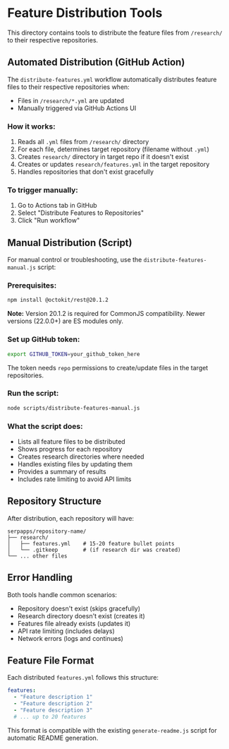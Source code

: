 # Feature Distribution Tools

This directory contains tools to distribute the feature files from `/research/` to their respective repositories.

## Automated Distribution (GitHub Action)

The `distribute-features.yml` workflow automatically distributes feature files to their respective repositories when:
- Files in `/research/*.yml` are updated
- Manually triggered via GitHub Actions UI

### How it works:
1. Reads all `.yml` files from `/research/` directory
2. For each file, determines target repository (filename without `.yml`)
3. Creates `research/` directory in target repo if it doesn't exist
4. Creates or updates `research/features.yml` in the target repository
5. Handles repositories that don't exist gracefully

### To trigger manually:
1. Go to Actions tab in GitHub
2. Select "Distribute Features to Repositories" 
3. Click "Run workflow"

## Manual Distribution (Script)

For manual control or troubleshooting, use the `distribute-features-manual.js` script:

### Prerequisites:
```bash
npm install @octokit/rest@20.1.2
```

**Note:** Version 20.1.2 is required for CommonJS compatibility. Newer versions (22.0.0+) are ES modules only.

### Set up GitHub token:
```bash
export GITHUB_TOKEN=your_github_token_here
```

The token needs `repo` permissions to create/update files in the target repositories.

### Run the script:
```bash
node scripts/distribute-features-manual.js
```

### What the script does:
- Lists all feature files to be distributed
- Shows progress for each repository
- Creates research directories where needed
- Handles existing files by updating them
- Provides a summary of results
- Includes rate limiting to avoid API limits

## Repository Structure

After distribution, each repository will have:
```
serpapps/repository-name/
├── research/
│   ├── features.yml    # 15-20 feature bullet points
│   └── .gitkeep        # (if research dir was created)
└── ... other files
```

## Error Handling

Both tools handle common scenarios:
- Repository doesn't exist (skips gracefully)
- Research directory doesn't exist (creates it)
- Features file already exists (updates it)
- API rate limiting (includes delays)
- Network errors (logs and continues)

## Feature File Format

Each distributed `features.yml` follows this structure:
```yaml
features:
  - "Feature description 1"
  - "Feature description 2"
  - "Feature description 3"
  # ... up to 20 features
```

This format is compatible with the existing `generate-readme.js` script for automatic README generation.